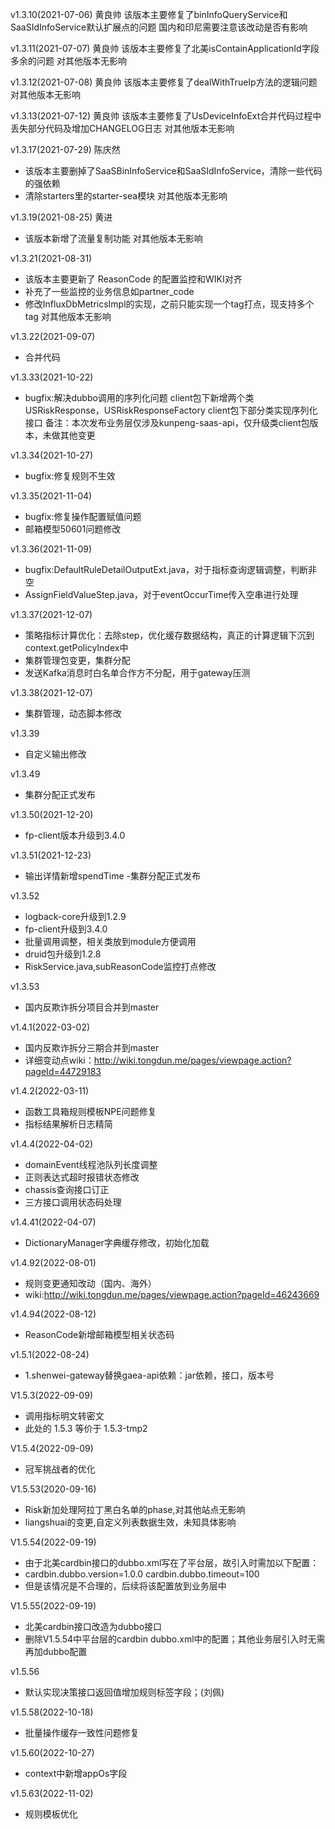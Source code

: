 v1.3.10(2021-07-06) 黄良帅
该版本主要修复了binInfoQueryService和SaaSIdInfoService默认扩展点的问题
国内和印尼需要注意该改动是否有影响


v1.3.11(2021-07-07) 黄良帅
该版本主要修复了北美isContainApplicationId字段多余的问题
对其他版本无影响

v1.3.12(2021-07-08) 黄良帅
该版本主要修复了dealWithTrueIp方法的逻辑问题
对其他版本无影响

v1.3.13(2021-07-12) 黄良帅
该版本主要修复了UsDeviceInfoExt合并代码过程中丢失部分代码及增加CHANGELOG日志
对其他版本无影响

v1.3.17(2021-07-29) 陈庆然
- 该版本主要删掉了SaaSBinInfoService和SaaSIdInfoService，清除一些代码的强依赖
- 清除starters里的starter-sea模块
对其他版本无影响


v1.3.19(2021-08-25) 黄进
- 该版本新增了流量复制功能
对其他版本无影响
  
v1.3.21(2021-08-31)
- 该版本主要更新了 ReasonCode 的配置监控和WIKI对齐
- 补充了一些监控的业务信息如partner_code
- 修改InfluxDbMetricsImpl的实现，之前只能实现一个tag打点，现支持多个tag
对其他版本无影响

v1.3.22(2021-09-07)
- 合并代码

v1.3.33(2021-10-22)
- bugfix:解决dubbo调用的序列化问题
  client包下新增两个类USRiskResponse，USRiskResponseFactory
  client包下部分类实现序列化接口
备注：本次发布业务层仅涉及kunpeng-saas-api，仅升级类client包版本，未做其他变更


v1.3.34(2021-10-27)
- bugfix:修复规则不生效

v1.3.35(2021-11-04)
- bugfix:修复操作配置赋值问题
- 邮箱模型50601问题修改

v1.3.36(2021-11-09)
- bugfix:DefaultRuleDetailOutputExt.java，对于指标查询逻辑调整，判断非空 
- AssignFieldValueStep.java，对于eventOccurTime传入空串进行处理

v1.3.37(2021-12-07)
- 策略指标计算优化：去除step，优化缓存数据结构，真正的计算逻辑下沉到context.getPolicyIndex中
- 集群管理包变更，集群分配
- 发送Kafka消息时白名单合作方不分配，用于gateway压测

v1.3.38(2021-12-07)
- 集群管理，动态脚本修改

v1.3.39
- 自定义输出修改

v1.3.49
- 集群分配正式发布

v1.3.50(2021-12-20)
- fp-client版本升级到3.4.0

v1.3.51(2021-12-23)
- 输出详情新增spendTime
-集群分配正式发布

v1.3.52
- logback-core升级到1.2.9
- fp-client升级到3.4.0
- 批量调用调整，相关类放到module方便调用
- druid包升级到1.2.8
- RiskService.java,subReasonCode监控打点修改

v1.3.53
- 国内反欺诈拆分项目合并到master

v1.4.1(2022-03-02)
- 国内反欺诈拆分三期合并到master
- 详细变动点wiki：http://wiki.tongdun.me/pages/viewpage.action?pageId=44729183

v1.4.2(2022-03-11)
- 函数工具箱规则模板NPE问题修复
- 指标结果解析日志精简

v1.4.4(2022-04-02)
- domainEvent线程池队列长度调整
- 正则表达式超时报错状态修改
- chassis查询接口订正
- 三方接口调用状态码处理

v1.4.41(2022-04-07)
- DictionaryManager字典缓存修改，初始化加载

v1.4.92(2022-08-01)
- 规则变更通知改动（国内、海外）
- wiki:http://wiki.tongdun.me/pages/viewpage.action?pageId=46243669

v1.4.94(2022-08-12)
- ReasonCode新增邮箱模型相关状态码

v1.5.1(2022-08-24)
- 1.shenwei-gateway替换gaea-api依赖：jar依赖，接口，版本号

V1.5.3(2022-09-09)
- 调用指标明文转密文
- 此处的  1.5.3 等价于 1.5.3-tmp2

V1.5.4(2022-09-09)
- 冠军挑战者的优化

V1.5.53(2020-09-16)
- Risk新加处理阿拉丁黑白名单的phase,对其他站点无影响
- liangshuai的变更,自定义列表数据生效，未知具体影响

V1.5.54(2022-09-19)
- 由于北美cardbin接口的dubbo.xml写在了平台层，故引入时需加以下配置：
- cardbin.dubbo.version=1.0.0
  cardbin.dubbo.timeout=100
- 但是该情况是不合理的，后续将该配置放到业务层中

V1.5.55(2022-09-19)
- 北美cardbin接口改造为dubbo接口
- 删除V1.5.54中平台层的cardbin dubbo.xml中的配置；其他业务层引入时无需再加dubbo配置

v1.5.56
- 默认实现决策接口返回值增加规则标签字段；(刘佩)

v1.5.58(2022-10-18)
- 批量操作缓存一致性问题修复

v1.5.60(2022-10-27)
- context中新增appOs字段

v1.5.63(2022-11-02)
- 规则模板优化